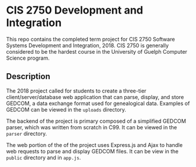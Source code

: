 # CIS 2750 Development and Integration

This repo contains the completed term project for CIS 2750 Software Systems Development and Integration, 2018. CIS 2750 is generally considered to be the hardest course in the University of Guelph Computer Science program.

## Description

The 2018 project called for students to create a three-tier client/server/database web application that can parse, display, and store GEDCOM, a data exchange format used for genealogical data. Examples of GEDCOM can be viewed in the `uploads` directory.

The backend of the project is primary composed of a simplified GEDCOM parser, which was written from scratch in C99. It can be viewed in the `parser` directory.

The web portion of the of the project uses Express.js and Ajax to handle web requests to parse and display GEDCOM files. It can be view in the `public` directory and in `app.js`.